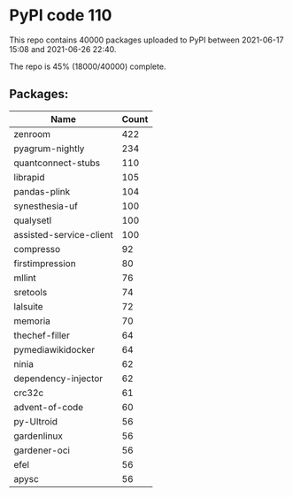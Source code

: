 # PyPI code 110

This repo contains 40000 packages uploaded to PyPI between 
2021-06-17 15:08 and 2021-06-26 22:40.

The repo is 45% (18000/40000) complete.

## Packages:

| Name  | Count |
| ----- | ----- |
| zenroom | 422 |
| pyagrum-nightly | 234 |
| quantconnect-stubs | 110 |
| librapid | 105 |
| pandas-plink | 104 |
| synesthesia-uf | 100 |
| qualysetl | 100 |
| assisted-service-client | 100 |
| compresso | 92 |
| firstimpression | 80 |
| mllint | 76 |
| sretools | 74 |
| lalsuite | 72 |
| memoria | 70 |
| thechef-filler | 64 |
| pymediawikidocker | 64 |
| ninia | 62 |
| dependency-injector | 62 |
| crc32c | 61 |
| advent-of-code | 60 |
| py-Ultroid | 56 |
| gardenlinux | 56 |
| gardener-oci | 56 |
| efel | 56 |
| apysc | 56 |


